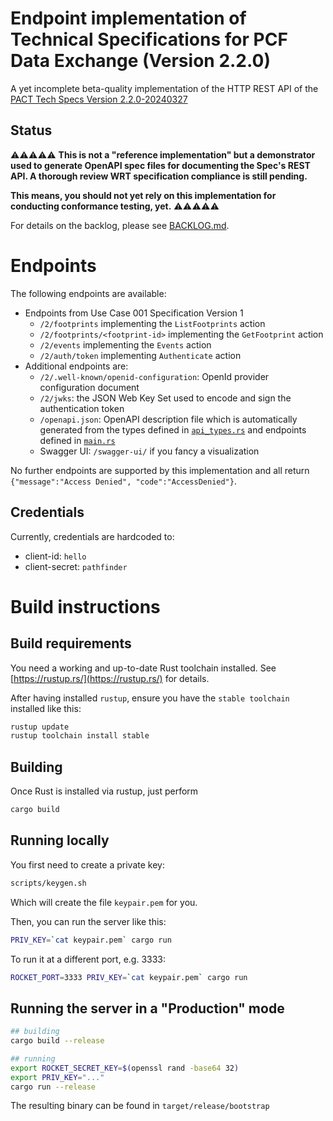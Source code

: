# Endpoint implementation of Technical Specifications for PCF Data Exchange (Version 2.2.0)

A yet incomplete beta-quality implementation of the HTTP REST API of the [PACT Tech Specs Version 2.2.0-20240327](https://wbcsd.github.io/tr/2024/data-exchange-protocol-20240327/)

## Status

⚠️⚠️⚠️⚠️⚠️
**This is **not** a "reference implementation" but a demonstrator used to generate OpenAPI spec files for documenting the Spec's REST API. A thorough review WRT specification compliance is still pending.**

**This means, you should not yet rely on this implementation for conducting conformance testing, yet.**
⚠️⚠️⚠️⚠️⚠️

For details on the backlog, please see [BACKLOG.md](BACKLOG.md).

# Endpoints

The following endpoints are available:

- Endpoints from Use Case 001 Specification Version 1
  - `/2/footprints` implementing the `ListFootprints` action
  - `/2/footprints/<footprint-id>` implementing the `GetFootprint` action
  - `/2/events` implementing the `Events` action
  - `/2/auth/token` implementing `Authenticate` action
- Additional endpoints are:
  - `/2/.well-known/openid-configuration`: OpenId provider configuration document
  - `/2/jwks`: the JSON Web Key Set used to encode and sign the authentication token
  - `/openapi.json`: OpenAPI description file which is automatically generated from the types defined in [`api_types.rs`](src/api_types.rs) and endpoints defined in [`main.rs`](src/main.rs)
  - Swagger UI: `/swagger-ui/` if you fancy a visualization

No further endpoints are supported by this implementation and all return `{"message":"Access Denied", "code":"AccessDenied"}`.

## Credentials

Currently, credentials are hardcoded to:
- client-id: `hello`
- client-secret: `pathfinder`

# Build instructions

## Build requirements

You need a working and up-to-date Rust toolchain installed. See [https://rustup.rs/](https://rustup.rs/) for details.

After having installed `rustup`, ensure you have the `stable toolchain` installed like this:

```sh
rustup update
rustup toolchain install stable
```

## Building

Once Rust is installed via rustup, just perform

```sh
cargo build
```

## Running locally

You first need to create a private key:

```sh
scripts/keygen.sh
```

Which will create the file `keypair.pem` for you.

Then, you can run the server like this:

```sh
PRIV_KEY=`cat keypair.pem` cargo run
```

To run it at a different port, e.g. 3333:

```sh
ROCKET_PORT=3333 PRIV_KEY=`cat keypair.pem` cargo run
```

## Running the server in a "Production" mode

```sh
## building
cargo build --release

## running
export ROCKET_SECRET_KEY=$(openssl rand -base64 32)
export PRIV_KEY="..."
cargo run --release
```

The resulting binary can be found in `target/release/bootstrap`
